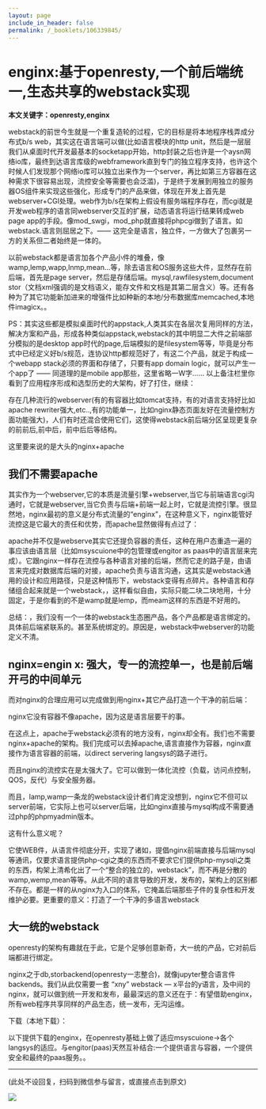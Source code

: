 ```yaml
---
layout: page
include_in_header: false
permalink: /_booklets/106339845/
---
```

enginx:基于openresty,一个前后端统一,生态共享的webstack实现
=====

__本文关键字：openresty,enginx__


webstack的前世今生就是一个重复造轮的过程，它的目标是将本地程序栈弄成分布式b/s web，其实这在语言端可以做(比如语言模块的http unit，然后是一层层我们从桌面时代开发最基本的socketapp开始，http封装之后也许是一个aysn网络io库，最终到达语言库级的webframework直到专门的独立程序支持，也许这个时候人们发现那个网络io库可以独立出来作为一个server，再比如第三方容器在这种需求下很容易出现，流控安全等需要也会泛滥)，于是终于发展到用独立的服务器OS组件来实现这些强化，形成专门的产品来做，体现在开发上首先是webserver+CGI处理。web作为b/s在架构上假设有服务端程序存在，而cgi就是开发web程序的语言同webserver交互的扩展，动态语言将运行结果转成web page app的手段。像mod_swgi，mod_php就直接将phpcgi做到了语言。如webstack.语言则屈居之下。—— 这完全是语言，独立件，一方做大了包裹另一方的关系但二者始终是一体的。

以前webstack都是语言加各个产品小件的堆叠，像wamp,lemp,wapp,lnmp,mean…等，除去语言和OS服务这些大件，显然存在前后端，首先是page server，然后是存储后端。mysql,rawfilesystem,document stor（文档xml强调的是文档语义，能存文件和文档是其第二层含义）等。还有各种为了其它功能新加进来的增强件比如种新的本地/分布数据库memcached,本地件imagicx。。

PS：其实这些都是模拟桌面时代的appstack,人类其实在各层次复用同样的方法，解决方案和产品，形成各种类似appstack,webstack的其中明显二大件之前端部分模拟的是desktop app时代的page,后端模拟的是filesystem等等，毕竟是分布式中已经定义好b/s规范，连协议http都规范好了，有这二个产品，就足于构成一个webapp stack必须的界面和存储了，只要有app domain logic，就可以产生一个app了 —— 同道理的是mobile app那些，这里省略一W字……
以上备注栏里你看到了应用程序形成和选型历史的大架构，好了打住，继续：

存在几种流行的webserver(有的有容器比如tomcat支持，有的对语言支持好比如apache rewriter强大,etc..,有的功能单一，比如nginx静态页面友好在流量控制方面功能强大)，人们有时还混合使用它们，这使得webstack前后端分区呈现更复杂的前前后,前中后，前中后后等结构。

这里要来说的是大头的nginx+apache

我们不需要apache
-----

其实作为一个webserver,它的本质是流量引擎+webserver,当它与前端语言cgi沟通时，它就是webserver,当它负责与后端+前端一起上时，它就是流控引擎。很显然地，nginx最初的意义是分布式流量的“enginx”，在这种意义下，nginx能管好流控这是它最大的责任和优势，而apache显然做得有点过了：

apache并不仅是webserve其实它还提负容器的责任，这种在用户态重造一遍的事应该由语言层（比如msyscuione中的包管理或engitor as paas中的语言层来完成）。它跟nginx一样存在流控与各种语言对接的后端，然而它走的路子是，由语言来完成对数据库后端的对接，apache负责与语言沟通，这其实是webstack通用的设计和应用路径，只是这种情形下，webstack变得有点碎片。各种语言和存储组合起来就是一个webstack，，这样看似自由，实际只能二块二块地用，十分固定，于是你看到的不是wamp就是lemp，而meam这样的东西是不好用的。

总结：，我们没有一个一体的webstack生态圈产品，各个产品都是语言绑定的。具体前后端紧联系的。甚至系统绑定的。原因是，webstack中webserver的功能定义不清。

nginx=engin x: 强大，专一的流控单一，也是前后端开弓的中间单元
-----

而对nginx的合理应用可以完成做到用nginx+其它产品打造一个干净的前后端：

nginx它没有容器不像apache，因为这是语言层要干的事。

在这点上，apache于webstack必须有的地方没有，nginx却全有。我们也不需要nginx+apache的架构。我们完成可以去掉apache,语言直接作为容器，nginx直接作为语言容器的前端，以direct servering langsys的路子进行。

而且nginx的流控实在是太强大了。它可以做到一体化流控（负载，访问点控制，QOS，反代）与安全服务器。

而且，lamp,wamp一条龙的webstack设计者们肯定没想到，nginx它不但可以server前端，它实际上也可以server后端，比如nginx直接与mysql构成不需要通过php的phpmyadmin版本。

这有什么意义呢？

它使WEB件，从语言件彻底分开，实现了诸如，提倡nginx前端直接与后端mysql等通讯，仅要求语言提供php-cgi之类的东西而不要求它们提供php-mysqli之类的东西，构架上清希化出了一个“整合的独立的，webstack”，而不再是分散的wamp,wemp,mean等等。从此不同的语言导致的开发，发布的，架构上的区别都不存在。都是一样的从nginx为入口的体系，它掩盖后端那些子件的复杂性和开发维护必要。更重要的意义：打造了一个干净的多语言webstack

大一统的webstack
-----

openresty的架构有趣就在于此，它是个足够创意新奇，大一统的产品，它对前后端都进行绑定。

nginx之于db,storbackend(openresty一志整合)，就像jupyter整合语言件backends。我们从此仅需要一套 “xny” webstack — x平台的y语言，及中间的nginx，就可以做到统一开发和发布，最最深远的意义还在于：有望借助enginx，所有web程序共享同样的产品生态，统一发布，无沟运维。

下载（本地下载）：

以下提供下载的enginx，在openresty基础上做了适应msyscuione->各个langsys的适应。与engitor(paas)天然互补结合:一个提供语言与容器，一个提供安全和最终的paas服务。。


-----


(此处不设回复，扫码到微信参与留言，或直接点击到原文)

![](/p/106339845/qrcode.png)

<!-- Markdeep: -->
<meta charset="utf-8">
<link rel="stylesheet" href="../../res/aloha.css?">

<script src="../../res/markdeep.min.js" charset="utf-8"></script>



